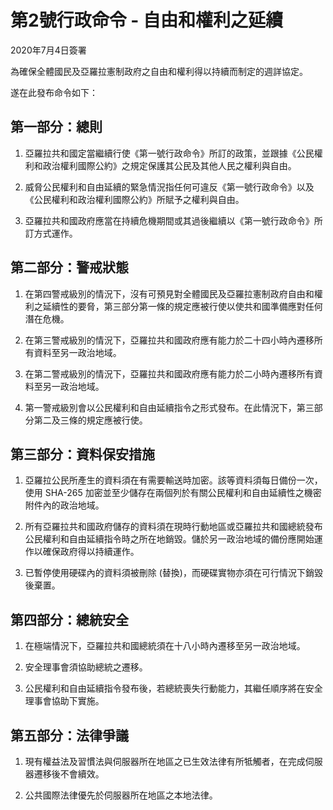 # 第2號行政命令 - 自由和權利之延續
2020年7月4日簽署

為確保全體國民及亞羅拉憲制政府之自由和權利得以持續而制定的週詳協定。

遂在此發布命令如下：


## 第一部分：總則
1. 亞羅拉共和國定當繼續行使《第一號行政命令》所訂的政策，並跟據《公民權利和政治權利國際公約》之規定保護其公民及其他人民之權利與自由。

2. 威脅公民權利和自由延續的緊急情況指任何可違反《第一號行政命令》以及《公民權利和政治權利國際公約》所賦予之權利與自由。

3. 亞羅拉共和國政府應當在持續危機期間或其過後繼續以《第一號行政命令》所訂方式運作。



## 第二部分：警戒狀態
1. 在第四警戒級別的情況下，沒有可預見對全體國民及亞羅拉憲制政府自由和權利之延續性的要脅，第三部分第一條的規定應被行使以使共和國準備應對任何潛在危機。

2. 在第三警戒級別的情況下，亞羅拉共和國政府應有能力於二十四小時內遷移所有資料至另一政治地域。

3. 在第二警戒級別的情況下，亞羅拉共和國政府應有能力於二小時內遷移所有資料至另一政治地域。

4. 第一警戒級別會以公民權利和自由延續指令之形式發布。在此情況下，第三部分第二及三條的規定應被行使。


## 第三部分：資料保安措施
1. 亞羅拉公民所產生的資料須在有需要輸送時加密。該等資料須每日備份一次，使用 SHA-265 加密並至少儲存在兩個列於有關公民權利和自由延續性之機密附件內的政治地域。

2. 所有亞羅拉共和國政府儲存的資料須在現時行動地區或亞羅拉共和國總統發布公民權利和自由延續指令時之所在地銷毀。儲於另一政治地域的備份應開始運作以確保政府得以持續運作。

3. 已暫停使用硬碟內的資料須被刪除 (替換)，而硬碟實物亦須在可行情況下銷毀後棄置。


## 第四部分：總統安全
1. 在極端情況下，亞羅拉共和國總統須在十八小時內遷移至另一政治地域。

2. 安全理事會須協助總統之遷移。

3. 公民權利和自由延續指令發布後，若總統喪失行動能力，其繼任順序將在安全理事會協助下實施。


## 第五部分：法律爭議
1. 現有權益法及習慣法與伺服器所在地區之已生效法律有所牴觸者，在完成伺服器遷移後不會續效。

2. 公共國際法律優先於伺服器所在地區之本地法律。